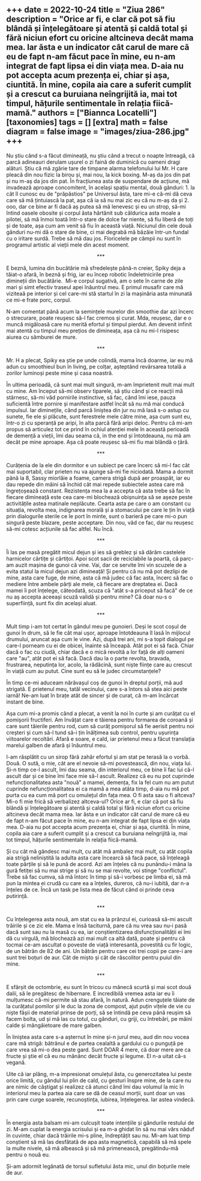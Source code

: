 
+++
date = 2022-10-24
title = "Ziua 286"
description = "Orice ar fi, e clar că pot să fiu blândă și înțelegătoare și atentă și caldă total și fără niciun efort cu oricine altcineva decât mama mea. Iar ăsta e un indicator cât carul de mare că eu de fapt n-am făcut pace în mine, eu n-am integrat de fapt lipsa ei din viața mea. D-aia nu pot accepta acum prezența ei, chiar și așa, ciuntită. În mine, copila aia care a suferit cumplit și a crescut ca buruiana neîngrijită ia, mai tot timpul, hățurile sentimentale în relația fiică-mamă."
authors = ["Biannca Locatelli"]
[taxonomies]
tags = []
[extra]
math = false
diagram = false
image = "images/ziua-286.jpg"
+++
---

Nu știu când s-a făcut dimineață, nu știu când a trecut o noapte întreagă, că parcă adineauri derulam ușurel o zi faină de duminică cu oameni dragi alături. Știu că mă zgârie tare de timpane alarma telefonului lui Mr. H care pleacă din nou fizic la birou și, mai nou, la kick boxing. M-aș da jos din pat și nu m-aș da jos din pat. În fracțiunea asta de suspendare de acțiune, mă invadează aproape concomitent, în același spațiu mental, două gânduri: 1. la cât îl cunosc eu de "prăpăstios" pe Universul ăsta, tare mi-e că-mi dă ceva care să mă țintuiască la pat, așa că ia să nu mai zic eu că nu m-aș da și 2. ooo, dar ce bine ar fi dacă aș putea să mă lenevesc și eu un strop, să-mi întind oasele obosite și corpul ăsta hărtănit sub căldurica asta moale a pilotei, să mă înmoi toată într-o stare de dolce far niente, să fiu liberă de toți și de toate, așa cum am venit să fiu în această viață. Niciunul din cele două gânduri nu-mi dă o stare de bine, ci mai degrabă mă bâzâie într-un fundal cu o iritare surdă. Trebe să mă dau jos. Floricelele pe câmpii nu sunt în programul artistic al vieții mele din acest moment.

<p style="text-align: center;">***</p>

E beznă, lumina din bucătărie mă sfredelește până-n creier, Spiky deja a tăiat-o afară, în beznă și frig, iar eu încep robotic îndeletnicirile prea dimineții din bucătărie.  Mi-e corpul sugativă, am o sete în carne de zile mari și simt efectiv traseul apei înăuntrul meu. E primul musafir care mă viziteaă pe interior și cel care-mi stă startul în zi la mașinăria asta minunată ce mi-e frate porc, corpul.

N-am comentat până acum la semințele murelor din smoothie dar azi încerc o strecurare, poate reușesc să-l fac cremos și curat. Mda, reușesc, dar e o muncă migăloasă care nu merită efortul și timpul pierdut. Am devenit infinit mai atentă cu timpul meu prețios de dimineața, așa că nu mi-l risipesc aiurea cu sâmburei de mure.

<p style="text-align: center;">***</p>

Mr. H a plecat, Spiky ea știe pe unde colindă, mama încă doarme, iar eu mă adun cu smoothieul bun în living, pe colțar, așteptând revărsarea totală a zorilor luminoși peste mine și casa noastră.

În ultima perioadă, că sunt mai mult singură, m-am împrietenit mult mai mult cu mine. Am început să-mi observ tiparele, să știu când și ce reacții mă stârnesc, să-mi văd pornirile instinctive, să fac, când îmi iese, pauza suficientă între pornire și manifestare astfel încât să nu mă mai conducă impulsul. Iar diminețile, când parcă liniștea din jur nu mă lasă s-o astup cu sunete, fie ele și plăcute, sunt ferestrele mele către mine, așa cum sunt eu, într-o zi cu speranță pe aripi, în alta parcă fără aripi deloc. Pentru că mi-am propus să articulez tot ce prind în ochiul atenției mele în această perioadă de demență a vieții, îmi dau seama că, in the end și întotdeauna, nu mă am decât pe mine aproape. Așa că poate reușesc să-mi fiu mai blândă o țâră.

<p style="text-align: center;">***</p>

Curățenia de la ele din dormitor e un subiect pe care încerc să mi-l fac cât mai suportabil, clar prieten nu va ajunge să-mi fie niciodată. Mama a dormit până la 8, Sassy miorlăie a foame, camera strigă după aer proaspăt, iar eu dau repede din mâini să închid cât mai repede subiectele astea care mă îngrețoșează constant. Rezistența mea la a accepta că asta trebe să fac în fiecare dimineață este cea care-mi blochează obișnuința să se așeze peste activitățile astea matinale neplăcute. Cearta asta pe care o am constant cu situația, revolta mea, indignarea morală și a stomacului pe care le țin în viață prin dialogurile sterile ce le port în minte, sunt o barieră pe care mi-o pun singură peste blazare, peste acceptare. Din nou, văd ce fac, dar nu reușesc să-mi cotesc acțiunile să fac altfel. Nu încă.

<p style="text-align: center;">***</p>

Îi las pe masă pregătit micul dejun și ies să greblez și să dărâm castelele harnicelor cârtițe și cârtițoi. Apoi scot sacii de reciclabile la poartă, că parc-am auzit mașina de gunoi că vine. Vai, dar ce servite îmi vin scuzele de a evita statul la micul dejun azi dimineață! Și pentru că nu mă pot dezlipi de mine, asta care fuge, de mine, asta că mă judec că fac asta, încerc să fac o mediere între ambele părți ale mele, că fiecare are dreptatea ei. Dacă mamei îi pot înțelege, câteodată, scuza că "atât s-a priceput să facă" de ce nu aș accepta aceeași scuză validă și pentru mine? Că doar nu-s o superființă, sunt fix din același aluat.

<p style="text-align: center;">***</p>

Mult timp i-am tot certat în gândul meu pe gunoieri. Deși le scot coșul de gunoi în drum, să le fie cât mai ușor, aproape întotdeauna îl lasă în mijlocul drumului, aruncat așa cum le vine. Azi, după trei ani, mi s-a topit dialogul pe care-l porneam cu ei de obicei, înainte să înceapă. Atât pot ei să facă. Chiar dacă o fac cu ciudă, chiar dacă e o mică revoltă a lor față de alți oameni care "au", atât pot ei să facă. Dacă dau la o parte revolta, bravada, frustrarea, neputința lor, acolo, la rădăcină, sunt niște ființe care au crescut în viață cum au putut. Cine sunt eu să le judec circumstanțele?

În timp ce-mi aduceam nărăvașul coș de gunoi în dreptul porții, mă aud strigată. E prietenul meu, tatăl vecinului, care s-a întors să stea aici peste iarnă! Ne-am luat în brațe atât de sincer și de curat, că m-am încărcat instant de bine.

Așa cum mi-a promis când a plecat, a venit la noi în curte și am curățat cu el pomișorii fructiferi. Am învățat care e tăierea pentru formarea de coroană și care sunt tăierile pentru rod, cum să curăț pomișorul să fie aerisit pentru noi creșteri și cum să-l tund să-i țin înălțimea sub control, pentru ușurința viitoarelor recoltări. Afară e soare, e cald, iar prietenul meu a făcut translația marelui galben de afară și înăuntrul meu.

I-am răsplătit cu un sirop fără zahăr efortul și am stat pe terasă la o vorbă. Două. O sută, o mie, cât are el nevoie să-mi povestească, din nou, viața lui. Și-n timp ce-l ascult, îmi dau seama, din interiorul meu, ce bine îi fac lui că-l ascult dar și ce bine îmi face mie să-l ascult. Realizez că eu nu pot cuprinde nefuncționalitatea asta "nouă" a mamei, demența, fix la fel cum nu am putut cuprinde nefuncționalitatea ei ca mamă a mea atâta timp, d-aia nu mă pot purta cu ea cum mă port cu omulețul din fața mea. O fi asta sau o fi altceva? Mi-o fi mie frică să verbalizez altceva-ul? Orice ar fi, e clar că pot să fiu blândă și înțelegătoare și atentă și caldă total și fără niciun efort cu oricine altcineva decât mama mea. Iar ăsta e un indicator cât carul de mare că eu de fapt n-am făcut pace în mine, eu n-am integrat de fapt lipsa ei din viața mea. D-aia nu pot accepta acum prezența ei, chiar și așa, ciuntită. În mine, copila aia care a suferit cumplit și a crescut ca buruiana neîngrijită ia, mai tot timpul, hățurile sentimentale în relația fiică-mamă.

Și cu cât mă gândesc mai mult, cu atât mă ambalez mai mult, cu atât copila aia strigă neliniștită la adulta asta care încearcă să facă pace, să înțeleagă toate părțile și să le pună de acord. Azi am înțeles că nu punându-i mâna la gură fetiței să nu mai strige și să nu se mai revolte, voi stinge "conflictul". Trebe să fac cumva, să mă întorc în timp și să-i vorbesc pe limba ei, să mă pun la mintea ei crudă cu care ea a înțeles, dureros, că nu-i iubită, dar n-a înțeles de ce. Încă un task pe lista mea de făcut când oi prinde ceva putirință.

<p style="text-align: center;">***</p>

Cu înțelegerea asta nouă, am stat cu ea la prânzul ei, curioasă să-mi ascult trăirile și ce zic ele. Mama e însă taciturnă, pare că nu vrea sau nu-i pasă dacă sunt sau nu la masă cu ea, iar conștientizarea disfuncționalității ei îmi dă cu virgulă, mă blochează azi mai mult ca altă dată, poate și pentru că tocmai ce-am ascultat o poveste de viață interesantă, povestită cu fir logic, de un bătrân de 82 de ani. Un bătrân pentru care cei trei copii pe care-i are sunt trei boțuri de aur. Cât de mișto și cât de răscolitor pentru puiul din mine.

<p style="text-align: center;">***</p>

E sfârșit de octombrie, eu sunt în tricou cu mânecă scurtă și mai scot două dalii, să le pregătesc de hibernare. E incredibilă vremea asta iar eu îi mulțumesc că-mi permite să stau afară, în natură. Adun crenguțele tăiate de la curățatul pomilor și le duc la zona de compost, ajut puțin vițele de vie cu niște fâșii de material prinse de porți, să se întindă pe ceva până reușim să facem bolta, ud și mă las cu totul, cu gânduri, cu griji, cu întrebări, pe mâini calde și mângâietoare de mare galben.

În liniștea asta care s-a așternut în mine și-n jurul meu, aud din nou vocea care mă strigă: bătrânul e de partea cealaltă a gardului cu o punguță pe care vrea să mi-o dea peste gard. Sunt DOAR 4 mere, că doar mere are ca fructe și știe el că eu nu mănânc decât fructe și legume. El n-a uitat că-s vegană.

Uite că iar plâng, m-a impresionat omulețul ăsta, cu generozitatea lui peste orice limită, cu gândul lui plin de cald, cu gesturi înspre mine, de la care nu are nimic de câștigat și realizez că atunci când îmi dau volumul la mic în interiorul meu la partea aia care se dă de ceasul morții, sunt doar un vas prin care curge soarele, recunoștința, iubirea, înțelegerea. Iar astea vindecă.

<p style="text-align: center;">***</p>

În energia asta balsam mi-am culcușit toate intențiile și gândurile restului de zi. M-am cuplat la energia scrisului și ea m-a ghidat lin să nu mai vărs năduf în cuvinte, chiar dacă trăirile mi-s pline, îndreptățit sau nu. Mi-am luat timp conștient să mă las desfătată de apa asta magnetică, capabilă să mă spele la multe nivele, să mă albească și să mă primenească, pregătindu-mă pentru o nouă eu.

Și-am adormit legănată de torsul sufletului ăsta mic, unul din boțurile mele de aur.
